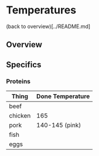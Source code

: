 # Temperatures

(back to overview)[../README.md]

## Overview

## Specifics

### Proteins

| Thing			| Done Temperature 					|
| ------------- | --------------------------------- |
| beef			|									|
| chicken		| 165								|
| pork			| 140-145 (pink)					|
| fish			|									|
| eggs			|									|
